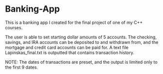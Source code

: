 # Banking-App

This is a banking app I created for the final project of one of my C++ courses. 

The user is able to set starting dollar amounts of 5 accounts. The checking, savings, and IRA accounts can be deposited to and withdrawn from, and the mortgage and credit card accounts can be paid for. A text file Lapinskas_final.txt is outputted that contains transaction history.

NOTE: The dates of transactions are preset, and the output is limited only to the first 9 dates.
